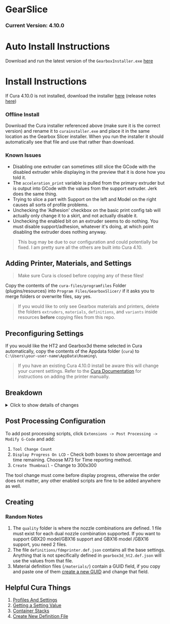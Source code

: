 # GearSlice
### Current Version: 4.10.0

# Auto Install Instructions
Download and run the latest version of the `GearboxInstaller.exe` [here](https://github.com/GEARBOX3D/GearboxSlicer/releases)

# Install Instructions
If Cura 4.10.0 is not installed, download the installer [here](https://github.com/Ultimaker/Cura/releases/download/4.10.0/Ultimaker_Cura-4.10.0-amd64.exe) (release notes [here](https://github.com/Ultimaker/Cura/releases/tag/4.10.0))

### Offline Install
Download the Cura installer referenced above (make sure it is the correct version) and rename it to `curainstaller.exe` and place it in the same location as the Gearbox Slicer installer. When you run the installer it should automatically see that file and use that rather than download.

### Known Issues
- Disabling one extruder can sometimes still slice the GCode with the disabled extruder while displaying in the preview that it is done how you told it.
- The `acceleration_print` variable is pulled from the primary extruder but is output into GCode with the values from the support extruder. Jerk does the same thing.
- Trying to slice a part with Support on the left and Model on the right causes all sorts of profile problems.
- Unchecking the 'Adhesion' checkbox on the basic print config tab will actually only change it to a skirt, and not actually disable it.
- Unchecking the enabled bit on an extruder seems to do nothing. You must disable support/adhesion, whatever it's doing, at which point disabling the extruder does nothing anyway.
> This bug may be due to our configuration and could potentially be fixed. I am pretty sure all the others are built into Cura 4.10. 

## Adding Printer, Materials, and Settings
> Make sure Cura is closed before copying any of these files!

Copy the contents of the `cura-files/programfiles` Folder (plugins/resources) into `Program Files/GearboxSlicer/` if it asks you to merge folders or overwrite files, say yes.
> If you would like to only see Gearbox materials and printers, delete the folders `extruders`, `materials`, `definitions`, and `variants` inside resources **before** copying files from this repo.

## Preconfiguring Settings
If you would like the HT2 and Gearbox3d theme selected in Cura automatically, copy the contents of the Appdata folder (`cura`) to `C:\Users\your-user-name\AppData\Roaming\`
> If you have an existing Cura 4.10.0 install be aware this will change your current settings. Refer to the [Cura Documentation](https://support.ultimaker.com/hc/en-us/articles/360012033899-How-to-add-a-printer-to-Ultimaker-Cura) for instructions on adding the printer manually.

## Breakdown
<details>
<summary>Click to show details of changes</summary>

- plugins
  - This contains a script for the `PostProcessingPlugin.py` that helps calculate a more accurate time estimate for prints on the HT2.
- resources
  - definitions
    - Default FDM printer definition and FDM extruder definition files as well as the HT2 printer definition file that inherits from FDM printer.
  - extruders
    - HT2 Definition files for the 2 HT2 extruders.
  - images
    - Splash screen and logo images for Cura skin.
  - materials
    - Definitions for all the Gearbox materials.
  - quality
    - Settings for how the materials print on the HT2, broken down by quality type.
  - setting_visibility
    - These allow different levels of viewable settings in Cura. To see the settings that we recommend changing, use the Gearbox3d level. You may change settings using advanced, however be sure to follow the recommended limits and warnings inside Cura to ensure proper operation of the HT2.
  - themes
    - An optional dark theme for Cura.
  - variants
    - Place new nozzle sizes in this area for them to appear on the Nozzle Size drop down. Quality profiles reference the variant name to correlate them.
</details>

## Post Processing Configuration

To add post processing scripts, click `Extensions -> Post Processing -> Modify G-Code` and add:
 1. `Tool Change Count`
 2. `Display Progress On LCD` - Check both boxes to show percentage and time remaining. Choose M73 for Time reporting method.
 3. `Create Thumbnail` - Change to 300x300


The tool change must come before display progress, otherwise the order does not matter, any other enabled scripts are fine to be added anywhere as well.

## Creating
### Random Notes
1. The `quality` folder is where the nozzle combinations are defined. 1 file must exist for each dual nozzle combination supported. If you want to support GBX20 model/GBX16 support and GBX16 model /GBX16 support, you need 2 files.
2. The file `definitions/fdmprinter.def.json` contains all the base settings. Anything that is not specifically defined in `gearbox3d_ht2.def.json` will use the values from that file.
3. Material definition files (`/materials/`) contain a GUID field, if you copy and paste one of them [create a new GUID](https://www.guidgenerator.com/) and change that field.

## Helpful Cura Things
1. [Profiles And Settings](https://github.com/Ultimaker/Cura/wiki/Profiles-&-Settings)
2. [Getting a Setting Value](https://github.com/Ultimaker/Cura/blob/master/docs/profiles/getting_a_setting_value.md)
3. [Container Stacks](https://github.com/Ultimaker/Cura/blob/master/docs/profiles/container_stacks.md)
4. [Create New Definition File](https://github.com/Ultimaker/Cura/wiki/Definition-Files-Explained#create-definition-files-for-a-new-machine)
